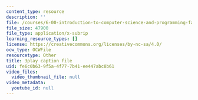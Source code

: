 ```yaml
---
content_type: resource
description: ''
file: /courses/6-00-introduction-to-computer-science-and-programming-fall-2008/fe6c0b639f5a4f777b41ee447abc8b61_Pfo7r6bjSqI.srt
file_size: 47900
file_type: application/x-subrip
learning_resource_types: []
license: https://creativecommons.org/licenses/by-nc-sa/4.0/
ocw_type: OCWFile
resourcetype: Other
title: 3play caption file
uid: fe6c0b63-9f5a-4f77-7b41-ee447abc8b61
video_files:
  video_thumbnail_file: null
video_metadata:
  youtube_id: null
---
```

